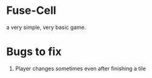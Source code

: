 # Fuse-Cell
a very simple, very basic game.

# Bugs to fix
1. Player changes sometimes even after finishing a tile